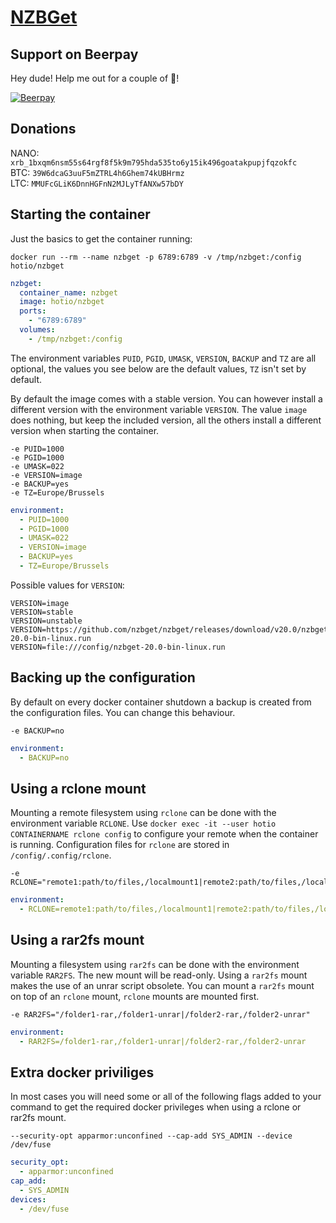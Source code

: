 # [NZBGet](https://github.com/nzbget/nzbget)

## Support on Beerpay

Hey dude! Help me out for a couple of :beers:!

[![Beerpay](https://beerpay.io/hotio/docker-nzbget/badge.svg)](https://beerpay.io/hotio/docker-nzbget)

## Donations

NANO: `xrb_1bxqm6nsm55s64rgf8f5k9m795hda535to6y15ik496goatakpupjfqzokfc`  
BTC: `39W6dcaG3uuF5mZTRL4h6Ghem74kUBHrmz`  
LTC: `MMUFcGLiK6DnnHGFnN2MJLyTfANXw57bDY`

## Starting the container

Just the basics to get the container running:

```shell
docker run --rm --name nzbget -p 6789:6789 -v /tmp/nzbget:/config hotio/nzbget
```

```yaml
nzbget:
  container_name: nzbget
  image: hotio/nzbget
  ports:
    - "6789:6789"
  volumes:
    - /tmp/nzbget:/config
```

The environment variables `PUID`, `PGID`, `UMASK`, `VERSION`, `BACKUP` and `TZ` are all optional, the values you see below are the default values, `TZ` isn't set by default.

By default the image comes with a stable version. You can however install a different version with the environment variable `VERSION`. The value `image` does nothing, but keep the included version, all the others install a different version when starting the container.

```shell
-e PUID=1000
-e PGID=1000
-e UMASK=022
-e VERSION=image
-e BACKUP=yes
-e TZ=Europe/Brussels
```

```yaml
environment:
  - PUID=1000
  - PGID=1000
  - UMASK=022
  - VERSION=image
  - BACKUP=yes
  - TZ=Europe/Brussels
```

Possible values for `VERSION`:

```shell
VERSION=image
VERSION=stable
VERSION=unstable
VERSION=https://github.com/nzbget/nzbget/releases/download/v20.0/nzbget-20.0-bin-linux.run
VERSION=file:///config/nzbget-20.0-bin-linux.run
```

## Backing up the configuration

By default on every docker container shutdown a backup is created from the configuration files. You can change this behaviour.

```shell
-e BACKUP=no
```

```yaml
environment:
  - BACKUP=no
```

## Using a rclone mount

Mounting a remote filesystem using `rclone` can be done with the environment variable `RCLONE`. Use `docker exec -it --user hotio CONTAINERNAME rclone config` to configure your remote when the container is running. Configuration files for `rclone` are stored in `/config/.config/rclone`.

```shell
-e RCLONE="remote1:path/to/files,/localmount1|remote2:path/to/files,/localmount2"
```

```yaml
environment:
  - RCLONE=remote1:path/to/files,/localmount1|remote2:path/to/files,/localmount2
```

## Using a rar2fs mount

Mounting a filesystem using `rar2fs` can be done with the environment variable `RAR2FS`. The new mount will be read-only. Using a `rar2fs` mount makes the use of an unrar script obsolete. You can mount a `rar2fs` mount on top of an `rclone` mount, `rclone` mounts are mounted first.

```shell
-e RAR2FS="/folder1-rar,/folder1-unrar|/folder2-rar,/folder2-unrar"
```

```yaml
environment:
  - RAR2FS=/folder1-rar,/folder1-unrar|/folder2-rar,/folder2-unrar
```

## Extra docker priviliges

In most cases you will need some or all of the following flags added to your command to get the required docker privileges when using a rclone or rar2fs mount.

```shell
--security-opt apparmor:unconfined --cap-add SYS_ADMIN --device /dev/fuse
```

```yaml
security_opt:
  - apparmor:unconfined
cap_add:
  - SYS_ADMIN
devices:
  - /dev/fuse
```

